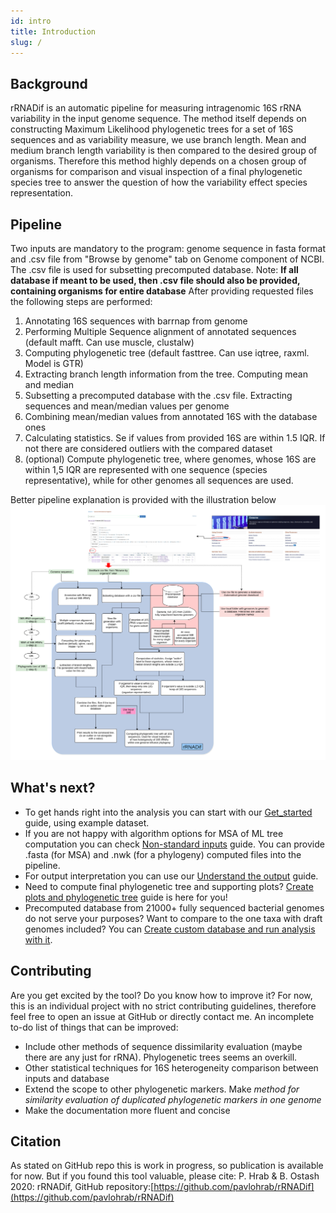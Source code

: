 ```yaml
---
id: intro
title: Introduction
slug: /
---
```

## Background
rRNADif is an automatic pipeline for measuring intragenomic 16S rRNA variability in the input genome sequence. The method itself depends on constructing Maximum Likelihood phylogenetic trees for a set of 16S sequences and as variability measure, we use branch length. Mean and medium branch length variability is then compared to the desired group of organisms. Therefore this method highly depends on a chosen group of organisms for comparison and visual inspection of a final phylogenetic species tree to answer the question of how the variability effect species representation.
## Pipeline
Two inputs are mandatory to the program: genome sequence in fasta format and .csv file from "Browse by genome" tab on Genome component of NCBI. The .csv file is used for subsetting precomputed database. Note: **If all database if meant to be used, then .csv file should also be provided, containing organisms for entire database** 
After providing requested files the following steps are performed:
1. Annotating 16S sequences with barrnap from genome 
2. Performing Multiple Sequence alignment of annotated sequences (default mafft. Can use muscle, clustalw)
3. Computing phylogenetic tree (default fasttree. Can use iqtree, raxml. Model is GTR)
4. Extracting branch length information from the tree. Computing mean and median
5. Subsetting a precomputed database with the .csv file. Extracting sequences and mean/median values per genome
6. Combining mean/median values from annotated 16S with the database ones
7. Calculating statistics. Se if values from provided 16S are within 1.5 IQR. If not there are considered outliers with the compared dataset
8. (optional) Compute phylogenetic tree, where genomes, whose 16S are within 1,5 IQR are represented with one sequence (species representative), while for other genomes all sequences are used.

Better pipeline explanation is provided with the illustration below
![alt text](images/pipeline.png) 

## What's next?
* To get hands right into the analysis you can start with our [Get_started](get_started.md) guide, using example dataset.
* If you are not happy with algorithm options for MSA of ML tree computation you can check [Non-standard inputs](additional_inputs.md) guide. You can provide .fasta (for MSA)  and .nwk (for a phylogeny) computed files into the pipeline. 
* For output interpretation you can use our [Understand the output](output.md) guide.
* Need to compute final phylogenetic tree and supporting plots? [Create plots and phylogenetic tree](output2.md) guide is here for you!
* Precomputed database from 21000+ fully sequenced bacterial genomes do not serve your purposes? Want to compare to the one taxa with draft genomes included? You can [Create custom database and run analysis with it](database_creation.md). 

## Contributing
Are you get excited by the tool? Do you know how to improve it? For now, this is an individual project with no strict contributing guidelines, therefore feel free to open an issue at GitHub or directly contact me.
An incomplete to-do list of things that can be improved:
* Include other methods of sequence dissimilarity evaluation (maybe there are any just for rRNA). Phylogenetic trees seems an overkill.
* Other statistical techniques for 16S heterogeneity comparison between inputs and database
* Extend the scope to other phylogenetic markers. Make *method for similarity evaluation of duplicated phylogenetic markers in one genome* 
* Make the documentation more fluent and concise 
## Citation
As stated on GitHub repo this is work in progress, so publication is available for now. But if you found this tool valuable, please cite:
P. Hrab & B. Ostash 2020: rRNADif, GitHub repository:[https://github.com/pavlohrab/rRNADif](https://github.com/pavlohrab/rRNADif)
